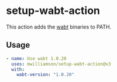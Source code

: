 # setup-wabt-action

This action adds the [wabt](https://github.com/WebAssembly/wabt) binaries to PATH.

## Usage

```yaml
- name: Use wabt 1.0.20
  uses: mwilliamson/setup-wabt-action@v3
  with:
    wabt-version: "1.0.20"
```

